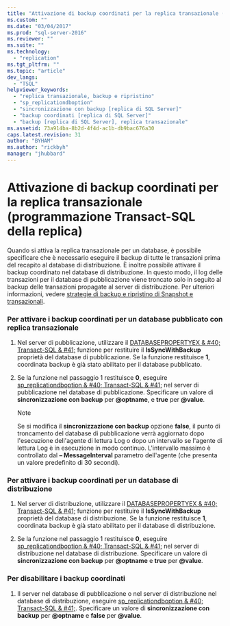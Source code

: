 ```yaml
---
title: "Attivazione di backup coordinati per la replica transazionale (programmazione Transact-SQL della replica) | Microsoft Docs"
ms.custom: ""
ms.date: "03/04/2017"
ms.prod: "sql-server-2016"
ms.reviewer: ""
ms.suite: ""
ms.technology: 
  - "replication"
ms.tgt_pltfrm: ""
ms.topic: "article"
dev_langs: 
  - "TSQL"
helpviewer_keywords: 
  - "replica transazionale, backup e ripristino"
  - "sp_replicationdboption"
  - "sincronizzazione con backup [replica di SQL Server]"
  - "backup coordinati [replica di SQL Server]"
  - "backup [replica di SQL Server], replica transazionale"
ms.assetid: 73a914ba-8b2d-4f4d-ac1b-db9bac676a30
caps.latest.revision: 31
author: "BYHAM"
ms.author: "rickbyh"
manager: "jhubbard"
---
```

# Attivazione di backup coordinati per la replica transazionale (programmazione Transact-SQL della replica)
  Quando si attiva la replica transazionale per un database, è possibile specificare che è necessario eseguire il backup di tutte le transazioni prima del recapito al database di distribuzione. È inoltre possibile attivare il backup coordinato nel database di distribuzione. In questo modo, il log delle transazioni per il database di pubblicazione viene troncato solo in seguito al backup delle transazioni propagate al server di distribuzione. Per ulteriori informazioni, vedere [strategie di backup e ripristino di Snapshot e transazionali](../../../relational-databases/replication/administration/strategies-for-backing-up-and-restoring-snapshot-and-transactional-replication.md).  
  
### Per attivare i backup coordinati per un database pubblicato con replica transazionale  
  
1.  Nel server di pubblicazione, utilizzare il [DATABASEPROPERTYEX & #40; Transact-SQL & #41;](../../../t-sql/functions/databasepropertyex-transact-sql.md) funzione per restituire il **IsSyncWithBackup** proprietà del database di pubblicazione. Se la funzione restituisce **1**, coordinata backup è già stato abilitato per il database pubblicato.  
  
2.  Se la funzione nel passaggio 1 restituisce **0**, eseguire [sp_replicationdboption & #40; Transact-SQL & #41;](../../../relational-databases/system-stored-procedures/sp-replicationdboption-transact-sql.md) nel server di pubblicazione nel database di pubblicazione. Specificare un valore di **sincronizzazione con backup** per **@optname**, e **true** per **@value**.  
  
    > [!NOTE]  
    >  Se si modifica il **sincronizzazione con backup** opzione **false**, il punto di troncamento del database di pubblicazione verrà aggiornato dopo l'esecuzione dell'agente di lettura Log o dopo un intervallo se l'agente di lettura Log è in esecuzione in modo continuo. L'intervallo massimo è controllato dal **– MessageInterval** parametro dell'agente (che presenta un valore predefinito di 30 secondi).  
  
### Per attivare i backup coordinati per un database di distribuzione  
  
1.  Nel server di distribuzione, utilizzare il [DATABASEPROPERTYEX & #40; Transact-SQL & #41;](../../../t-sql/functions/databasepropertyex-transact-sql.md) funzione per restituire il **IsSyncWithBackup** proprietà del database di distribuzione. Se la funzione restituisce **1**, coordinata backup è già stato abilitato per il database di distribuzione.  
  
2.  Se la funzione nel passaggio 1 restituisce **0**, eseguire [sp_replicationdboption & #40; Transact-SQL & #41;](../../../relational-databases/system-stored-procedures/sp-replicationdboption-transact-sql.md) nel server di distribuzione nel database di distribuzione. Specificare un valore di **sincronizzazione con backup** per **@optname** e **true** per **@value**.  
  
### Per disabilitare i backup coordinati  
  
1.  Il server nel database di pubblicazione o nel server di distribuzione nel database di distribuzione, eseguire [sp_replicationdboption & #40; Transact-SQL & #41;](../../../relational-databases/system-stored-procedures/sp-replicationdboption-transact-sql.md). Specificare un valore di **sincronizzazione con backup** per **@optname** e **false** per **@value**.  
  
  